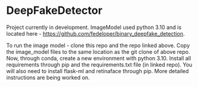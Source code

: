 # DeepFakeDetector

Project currently in development. ImageModel used python 3.10 and is located here - https://github.com/fedeloper/binary_deepfake_detection.

To run the image model - clone this repo and the repo linked above. Copy the image_model files to the same location as the git clone of above repo. Now, through conda, create a new environment with python 3.10. Install all requirements through pip and the requirements.txt file (in linked repo). You will also need to install flask-ml and retinaface through pip. More detailed instructions are being worked on.
